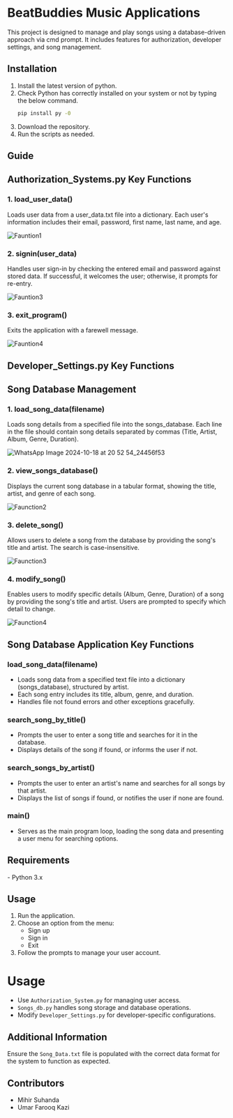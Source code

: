 # BeatBuddies Music Applications

This project is designed to manage and play songs using a database-driven approach via cmd prompt. It includes features for authorization, developer settings, and song management.

## Installation

1. Install the latest version of python.
2. Check Python has correctly installed on your system or not by typing the below command.
      ```bash
   pip install py -0 
   ``` 
4. Download the repository.
5. Run the scripts as needed.

## Guide

## Authorization_Systems.py Key Functions

### 1. load_user_data()
Loads user data from a user_data.txt file into a dictionary. Each user's information includes their email, password, first name, last name, and age.

![Fauntion1](https://github.com/user-attachments/assets/44425f56-2c2b-4fee-810a-f9f048b1e5f9)


### 2. signin(user_data)
Handles user sign-in by checking the entered email and password against stored data. If successful, it welcomes the user; otherwise, it prompts for re-entry.

![Fauntion3](https://github.com/user-attachments/assets/0b833997-18fa-4a99-8225-41b2f5f90ab1)

### 3. exit_program()
Exits the application with a farewell message.

![Fauntion4](https://github.com/user-attachments/assets/d2de8312-8c3f-40a4-ba80-a80960bca458)


## Developer_Settings.py Key Functions

## Song Database Management

### 1. load_song_data(filename)
Loads song details from a specified file into the songs_database. Each line in the file should contain song details separated by commas (Title, Artist, Album, Genre, Duration). 

![WhatsApp Image 2024-10-18 at 20 52 54_24456f53](https://github.com/user-attachments/assets/900f35f3-af21-4520-85c8-a9e55daa427c)


### 2. view_songs_database()
Displays the current song database in a tabular format, showing the title, artist, and genre of each song.

![Faunction2](https://github.com/user-attachments/assets/be40a741-73a8-49ae-98d7-e1bf0111a973)

### 3. delete_song()
Allows users to delete a song from the database by providing the song's title and artist. The search is case-insensitive.

![Faunction3](https://github.com/user-attachments/assets/c0b2aa41-bcbb-4840-a046-0d453244f2b6)

### 4. modify_song()
Enables users to modify specific details (Album, Genre, Duration) of a song by providing the song's title and artist. Users are prompted to specify which detail to change.

![Faunction4](https://github.com/user-attachments/assets/780b17ab-5725-4b70-a8f6-c31a9c44fac4)

## Song Database Application Key Functions

### load_song_data(filename)
- Loads song data from a specified text file into a dictionary (songs_database), structured by artist.
- Each song entry includes its title, album, genre, and duration.
- Handles file not found errors and other exceptions gracefully.

### search_song_by_title()
- Prompts the user to enter a song title and searches for it in the database.
- Displays details of the song if found, or informs the user if not.

### search_songs_by_artist()
- Prompts the user to enter an artist's name and searches for all songs by that artist.
- Displays the list of songs if found, or notifies the user if none are found.

### main()
- Serves as the main program loop, loading the song data and presenting a user menu for searching options.


## Requirements
- Python 3.x

## Usage

1. Run the application.
2. Choose an option from the menu: 
   - Sign up 
   - Sign in 
   - Exit
3. Follow the prompts to manage your user account.

# Usage

- Use `Authorization_System.py` for managing user access.
- `Songs_db.py` handles song storage and database operations.
- Modify `Developer_Settings.py` for developer-specific configurations.

## Additional Information

Ensure the `Song_Data.txt` file is populated with the correct data format for the system to function as expected.

## Contributors

- Mihir Suhanda
- Umar Farooq Kazi
